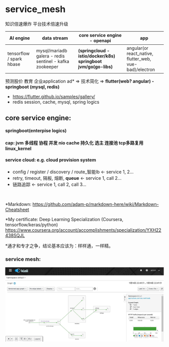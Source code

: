 # service_mesh
知识倍速爆炸  平台技术倍速升级  

AI engine | data stream | **core service engine** - openapi | app 
--- | --- | --- | ---
tensorflow / spark hbase | mysql/mariadb galera - redis sentinel - kafka zookeeper | **(springcloud - istio/docker/k8s) springboot jvm/go(go-libs)** | angular(or react_native, flutter_web, vue-bad)/electron

预测股价 教育 企业application ad* => 技术简化 => **flutter(web? angular) - springboot (mysql, redis)**
* https://flutter.github.io/samples/gallery/
* redis session, cache, mysql, spring logics

## core service engine:
#### springboot(enterpise logics)
#### cap: jvm 多线程 协程 并发 nio cache 持久化 选主 连接池 tcp多路复用 linux_kernel
#### service cloud:  e.g. cloud provision system
* config / register / discovery / route_智能lb <- service 1, 2...
* retry, timeout, 隔板, 熔断, **queue** <- service 1, call 2...
* 链路追踪 <- service 1, call 2, call 3...


<br/>



*Markdown: https://github.com/adam-p/markdown-here/wiki/Markdown-Cheatsheet



*My certificate: Deep Learning Specialization (Coursera, tensorflow/keras/python)
https://www.coursera.org/account/accomplishments/specialization/YXH22438SQJL


*通才和专才之争，结论基本应该为：样样通，一样精。

### service mesh: 
![alt text](https://github.com/yixuanx/service_mesh/blob/master/service_mesh.JPG "https://preliminary.istio.io/docs/examples/bookinfo/")
